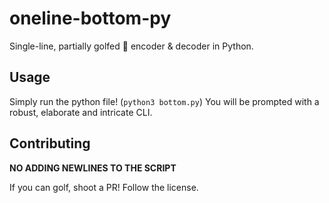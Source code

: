 # oneline-bottom-py
Single-line, partially golfed 🥺 encoder &amp; decoder in Python.

## Usage

Simply run the python file! (`python3 bottom.py`) You will be prompted with a robust, elaborate and intricate CLI.

## Contributing

**NO ADDING NEWLINES TO THE SCRIPT**

If you can golf, shoot a PR! Follow the license. 
